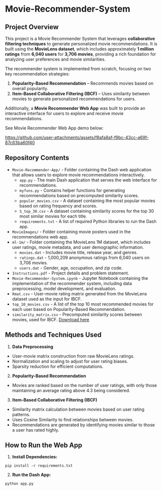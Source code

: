 # Movie-Recommender-System

## Project Overview

This project is a Movie Recommender System that leverages **collaborative filtering techniques** to generate personalized movie recommendations. It is built using the **MovieLens dataset**, which includes approximately **1 million ratings** from **6,040 users** for **3,706 movies**, providing a rich foundation for analyzing user preferences and movie similarities.

The recommender system is implemented from scratch, focusing on two key recommendation strategies:
1. **Popularity-Based Recommendation** – Recommends movies based on overall popularity.
2. **Item-Based Collaborative Filtering (IBCF)** – Uses similarity between movies to generate personalized recommendations for users.

Additionally, a **Movie Recommender Web App** was built to provide an interactive interface for users to explore and receive movie recommendations.

See Movie Recommender Web App demo below:

https://github.com/user-attachments/assets/f8afa8af-f9bc-43cc-a69f-87c63ba60f40


## Repository Contents

* `Movie-Recommender-App/` - Folder containing the Dash web application that allows users to explore movie recommendations interactively.
  * `app.py` - The main Dash application that serves the web interface for recommendations.
  * `myfuns.py` - Contains helper functions for generating recommendations based on precomputed similarity scores.
  * `popular_movies.csv` - A dataset containing the most popular movies based on rating frequency and scores.
  * `S_top_30.csv` - A dataset containing similarity scores for the top 30 most similar movies for each title.
  * `requirements.txt` - A list of required Python libraries to run the Dash app.
* `MovieImages/` - Folder containing movie posters used in the recommendations web app.
* `ml-1m/` - Folder containing the MovieLens 1M dataset, which includes user ratings, movie metadata, and user demographic information.
  * `movies.dat` - Includes movie title, release year, and genres.
  * `ratings.dat` - 1,000,209 anonymous ratings from 6,040 users on 3,706 movies.
  * `users.dat` -  Gender, age, occupation, and zip code.
* `Instructions.pdf` - Project details and problem statement.
* `Movie-Recommender-System.ipynb` - Jupyter Notebook containing the implementation of the recommender system, including data preprocessing, model development, and evaluation.
* `Rmat.csv` - User-movie rating matrix generated from the MovieLens dataset used as the input for IBCF.
* `top_10_movies.csv` - A list of the top 10 most recommended movies for each user based on Popularity-Based Recommendation.
* `similarity_matrix.csv` - Precomputed similarity scores between movies, used for IBCF. [Download here](https://drive.google.com/file/d/1IcHpO8S4hl0ZGBO5xuIanBbESlrwQoVI/view?usp=sharing)

## Methods and Techniques Used

1. **Data Preprocessing**
 * User-movie matrix construction from raw MovieLens ratings.
 * Normalization and scaling to adjust for user rating biases.
 * Sparsity reduction for efficient computations.

2. **Popularity-Based Recommendation**
 * Movies are ranked based on the number of user ratings, with only those maintaining an average rating above 4.3 being considered.

3. **Item-Based Collaborative Filtering (IBCF)**
 * Similarity matrix calculation between movies based on user rating patterns.
 * Uses Cosine Similarity to find relationships between movies.
 * Recommendations are generated by identifying movies similar to those a user has rated highly.

## How to Run the Web App

1. **Install Dependencies:**
   
`pip install -r requirements.txt`

2. **Run the Dash App:**
   
`python app.py`
